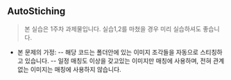 
## AutoStiching

> 본 실습은 1주차 과제물입니다. 실습1,2를 마쳤을 경우 미리 실습하셔도 좋습니다.
- 본 문제의 가정:
 -- 해당 코드는 폴더안에 있는 이미지 조각들을 자동으로 스티칭하고 있습니다.
 -- 일정 매칭도 이상을 갖고있는 이미지만 매칭에 사용하며, 전혀 관계없는 이미지는 매칭에 사용하지 않습니다.




